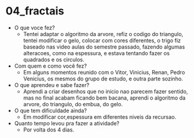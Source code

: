 # 04_fractais
* O que voce fez?
	* Tentei adaptar o algoritmo da arvore, refiz o codigo do triangulo, tentei modificar o gelo, colocar com cores diferentes, o trigo fiz baseado nas video aulas do semestre passado, fazendo algumas alteracoes, como na espessura, e estava tentando fazer os quadrados e os circulos. 
* Com quem e como você fez?
	* Em alguns momentos reunido com o Vitor, Vinicius, Renan, Pedro Venicius, os mesmos do grupo de estudo, e outra parte sozinho.
* O que aprendeu e sabe fazer?
	* Aprendi a criar desenhos que no inicio nao parecem fazer sentido, mas no final acabam ficando bem bacana, aprendi o algoritmo da arvore, do triangulo, do embua, do gelo.
* O que tem dificuldade ainda?
	* Em modificar cor,espessura em diferentes niveis da recursao.
* Quanto tempo levou pra fazer a atividade?
	* Por volta dos 4 dias.
